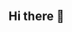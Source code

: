 ## Hi there 👋

<!--
**phillipdyb/phillipdyb** is a ✨ _special_ ✨ repository because its `README.md` (this file) appears on your GitHub profile.

Here are some ideas to get you started:

- 📚 I'm a computer science engineer at NTNU Trondheim!
- 🏫 At NTNU, I'm currently learning Java and Python.
- 👯 In my freetime, I like to tinker with Linux, Docker and FrontEnd.

Insert GIF
